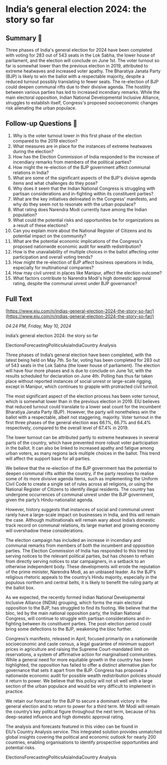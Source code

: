 # India’s general election 2024: the story so far

## Summary 🤖

Three phases of India's general election for 2024 have been completed with voting for 283 out of 543 seats in the Lok Sabha, the lower house of parliament, and the election will conclude on June 1st. The voter turnout so far is somewhat lower than the previous election in 2019, attributed to extreme heatwaves and increased voter apathy. The Bharatiya Janata Party (BJP) is likely to win the ballot with a respectable majority, despite a reduced turnout possibly translating to fewer seats. The re-election of BJP could deepen communal rifts due to their divisive agenda. The hostility between various parties has led to increased incendiary remarks. While the main electoral opposition, Indian National Developmental Inclusive Alliance, struggles to establish itself, Congress's proposed socioeconomic changes risk alienating the urban populace.


## Follow-up Questions 🤖

1. Why is the voter turnout lower in this first phase of the election compared to the 2019 election?
2. What measures are in place for the instances of extreme heatwaves during the election?
3. How has the Election Commission of India responded to the increase of incendiary remarks from members of the political parties?
4. How might the re-election of the BJP government affect communal relations in India?
5. What are some of the significant aspects of the BJP's divisive agenda items and what challenges do they pose?
6. Why does it seem that the Indian National Congress is struggling with partisan considerations and in-fighting within its constituent parties?
7. What are the key initiatives delineated in the Congress' manifesto, and why do they seem not to resonate with the urban populace?
8. What rating does Narendra Modi currently have among the Indian population?
9. What could the potential risks and opportunities be for organizations as a result of these elections?
10. Can you explain more about the National Register of Citizens and its potential impact on the community?
11. What are the potential economic implications of the Congress's proposed nationwide economic audit for wealth redistribution?
12. How is the unavailability of multiple choices in the ballot affecting voter participation and overall voting trends?
13. How might the re-election of BJP affect business operations in India, especially for multinational companies? 
14. How may civil unrest in places like Manipur, affect the election outcome?
15. What factors contribute to Narendra Modi's high domestic approval rating, despite the communal unrest under BJP governance?

## Full Text

[https://www.eiu.com/n/indias-general-election-2024-the-story-so-far/](https://www.eiu.com/n/indias-general-election-2024-the-story-so-far/)

*04:24 PM, Friday, May 10, 2024*

India’s general election 2024: the story so far

ElectionsForecastingPoliticsAsiaIndiaCountry Analysis

Three phases of India’s general election have been completed, with the latest being held on May 7th. So far, voting has been completed for 283 out of 543 seats in the Lok Sabha (the lower house of parliament). The election will have four more phases and is due to conclude on June 1st, with the results scheduled for declaration on June 4th. Polling has thus far taken place without reported instances of social unrest or large-scale rigging, except in Manipur, which continues to grapple with protracted civil turmoil.

The most significant aspect of the election process has been voter turnout, which is somewhat lower than in the previous election in 2019. EIU believes that reduced turnout could translate to a lower seat count for the incumbent Bharatiya Janata Party (BJP). However, the party will nonetheless win the ballot with a respectable, albeit not staggering, majority. Voter turnout in the first three phases of the general election was 66.1%, 66.7% and 64.4% respectively, compared to the overall level of 67.4% in 2019.

The lower turnout can be attributed partly to extreme heatwaves in several parts of the country, which have prevented more robust voter participation in the ballot. It can also be linked to increased apathy and fatigue among urban voters, as many regions lack multiple choices in the ballot. This trend will affect the support base for all parties.

We believe that the re-election of the BJP government has the potential to deepen communal rifts within the country, if the party resolves to realise some of its more divisive agenda items, such as implementing the Uniform Civil Code to create a single set of rules across all religions, or using the National Register of Citizens to identify illegal residents. The country has undergone occurrences of communal unrest under the BJP government, given the party’s Hindu-nationalist agenda.

However, history suggests that instances of social and communal unrest rarely have a large-scale impact on businesses in India, and this will remain the case. Although multinationals will remain wary about India’s domestic track record on communal relations, its large market and growing economy will overshadow these considerations.

The election campaign has included an increase in incendiary and communal remarks from members of both the incumbent and opposition parties. The Election Commission of India has responded to this trend by serving notices to the relevant political parties, but has chosen to refrain from directly serving notices to star campaigners, in a setback to an otherwise independent body. These developments will erode the reputation of the prime minister, Narendra Modi, as an unbiased leader. As the BJP’s religious rhetoric appeals to the country’s Hindu majority, especially in the populous northern and central belts, it is likely to benefit the ruling party at the ballot box.

As we expected, the recently formed Indian National Developmental Inclusive Alliance (INDIA) grouping, which forms the main electoral opposition to the BJP, has struggled to find its footing. We believe that the bloc, led by the main national opposition party, the Indian National Congress, will continue to struggle with partisan considerations and in-fighting between its constituent parties. The post-election period could bring some defections to the BJP, weakening the bloc further.

Congress’s manifesto, released in April, focused primarily on a nationwide socioeconomic and caste census, a legal guarantee of minimum support prices in agriculture and raising the Supreme Court-mandated limit on reservations, a system of affirmative action for marginalised communities. While a general need for more equitable growth in the country has been highlighted, the opposition has failed to offer a distinct alternative plan for governance that sets it apart from the BJP. Congress has proposed a nationwide economic audit for possible wealth redistribution policies should it return to power. We believe that this policy will not sit well with a large section of the urban populace and would be very difficult to implement in practice.

We retain our forecast for the BJP to secure a dominant victory in the general election and to return to power for a third term. Mr Modi will remain the country’s key political figure throughout the next term, because of his deep-seated influence and high domestic approval rating.

The analysis and forecasts featured in this video can be found in EIU’s Country Analysis service. This integrated solution provides unmatched global insights covering the political and economic outlook for nearly 200 countries, enabling organisations to identify prospective opportunities and potential risks.

ElectionsForecastingPoliticsAsiaIndiaCountry Analysis

